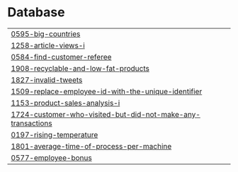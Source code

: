 # Database
|  |
| ------- |
| [0595-big-countries](https://github.com/MohabEffat/LeetCode-Solutions/tree/master/0595-big-countries) |
| [1258-article-views-i](https://github.com/MohabEffat/LeetCode-Solutions/tree/master/1258-article-views-i) |
| [0584-find-customer-referee](https://github.com/MohabEffat/LeetCode-Solutions/tree/master/0584-find-customer-referee) |
| [1908-recyclable-and-low-fat-products](https://github.com/MohabEffat/LeetCode-Solutions/tree/master/1908-recyclable-and-low-fat-products) |
| [1827-invalid-tweets](https://github.com/MohabEffat/LeetCode-Solutions/tree/master/1827-invalid-tweets) |
| [1509-replace-employee-id-with-the-unique-identifier](https://github.com/MohabEffat/LeetCode-Solutions/tree/master/1509-replace-employee-id-with-the-unique-identifier) |
| [1153-product-sales-analysis-i](https://github.com/MohabEffat/LeetCode-Solutions/tree/master/1153-product-sales-analysis-i) |
| [1724-customer-who-visited-but-did-not-make-any-transactions](https://github.com/MohabEffat/LeetCode-Solutions/tree/master/1724-customer-who-visited-but-did-not-make-any-transactions) |
| [0197-rising-temperature](https://github.com/MohabEffat/LeetCode-Solutions/tree/master/0197-rising-temperature) |
| [1801-average-time-of-process-per-machine](https://github.com/MohabEffat/LeetCode-Solutions/tree/master/1801-average-time-of-process-per-machine) |
| [0577-employee-bonus](https://github.com/MohabEffat/LeetCode-Solutions/tree/master/0577-employee-bonus) |

